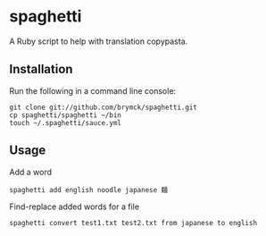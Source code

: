 spaghetti
=========

A Ruby script to help with translation copypasta.

Installation
------------

Run the following in a command line console:

    git clone git://github.com/brymck/spaghetti.git
    cp spaghetti/spaghetti ~/bin
    touch ~/.spaghetti/sauce.yml

Usage
-----

Add a word

    spaghetti add english noodle japanese 麺

Find-replace added words for a file

    spaghetti convert test1.txt test2.txt from japanese to english
